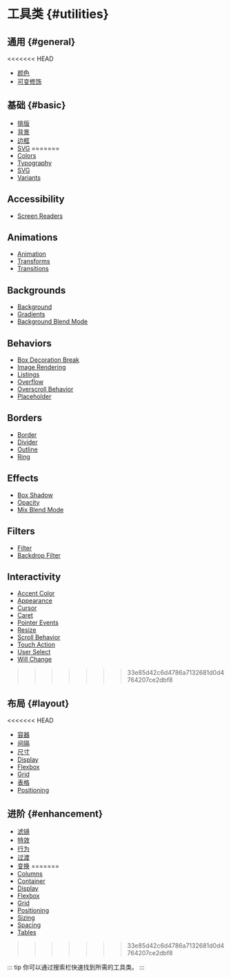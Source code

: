 # 工具类 {#utilities}

## 通用 {#general}

<<<<<<< HEAD
- [颜色](/utilities/colors)
- [可变修饰](/utilities/variants)

## 基础 {#basic}

- [排版](/utilities/typography)
- [背景](/utilities/backgrounds)
- [边框](/utilities/borders)
- [SVG](/utilities/svg)
=======
- [Colors](/utilities/general/colors)
- [Typography](/utilities/general/typography)
- [SVG](/utilities/general/svg)
- [Variants](/utilities/general/variants)

## Accessibility

- [Screen Readers](/utilities/accessibility/screen-readers)

## Animations

- [Animation](/utilities/animations/animation)
- [Transforms](/utilities/animations/transforms)
- [Transitions](/utilities/animations/transitions)

## Backgrounds

- [Background](/utilities/backgrounds/background)
- [Gradients](/utilities/backgrounds/gradients)
- [Background Blend Mode](/utilities/backgrounds/background-blend-mode)

## Behaviors

- [Box Decoration Break](/utilities/behaviors/box-decoration-break)
- [Image Rendering](/utilities/behaviors/image-rendering)
- [Listings](/utilities/behaviors/listings)
- [Overflow](/utilities/behaviors/overflow)
- [Overscroll Behavior](/utilities/behaviors/overscroll-behavior)
- [Placeholder](/utilities/behaviors/placeholder)

## Borders

- [Border](/utilities/borders/border)
- [Divider](/utilities/borders/divider)
- [Outline](/utilities/borders/outline)
- [Ring](/utilities/borders/ring)

## Effects

- [Box Shadow](/utilities/effects/box-shadow)
- [Opacity](/utilities/effects/opacity)
- [Mix Blend Mode](/utilities/effects/mix-blend-mode)

## Filters

- [Filter](/utilities/filters/filter)
- [Backdrop Filter](/utilities/filters/backdrop-filter)

## Interactivity

- [Accent Color](/utilities/interactivity/accent-color)
- [Appearance](/utilities/interactivity/appearance)
- [Cursor](/utilities/interactivity/cursor)
- [Caret](/utilities/interactivity/caret)
- [Pointer Events](/utilities/interactivity/pointer-events)
- [Resize](/utilities/interactivity/resize)
- [Scroll Behavior](/utilities/interactivity/scroll-behavior)
- [Touch Action](/utilities/interactivity/touch-action)
- [User Select](/utilities/interactivity/user-select)
- [Will Change](/utilities/interactivity/will-change)
>>>>>>> 33e85d42c6d4786a7132681d0d4764207ce2dbf8

## 布局 {#layout}

<<<<<<< HEAD
- [容器](/utilities/container)
- [间隔](/utilities/spacing)
- [尺寸](/utilities/sizing)
- [Display](/utilities/display)
- [Flexbox](/utilities/flexbox)
- [Grid](/utilities/grid)
- [表格](/utilities/tables)
- [Positioning](/utilities/positioning)

## 进阶 {#enhancement}

- [滤镜](/utilities/filters)
- [特效](/utilities/effects)
- [行为](/utilities/behaviors)
- [过渡](/utilities/transitions)
- [变换](/utilities/transforms)
=======
- [Columns](/utilities/layout/columns)
- [Container](/utilities/layout/container)
- [Display](/utilities/layout/display)
- [Flexbox](/utilities/layout/flexbox)
- [Grid](/utilities/layout/grid)
- [Positioning](/utilities/layout/positioning)
- [Sizing](/utilities/layout/sizing)
- [Spacing](/utilities/layout/spacing)
- [Tables](/utilities/layout/tables)
>>>>>>> 33e85d42c6d4786a7132681d0d4764207ce2dbf8

::: tip
你可以通过搜索栏快速找到所需的工具类。
:::
